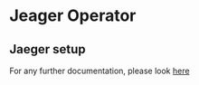 # Jeager Operator

## Jaeger setup

For any further documentation, please look [here](https://www.jaegertracing.io/docs/1.56/)
